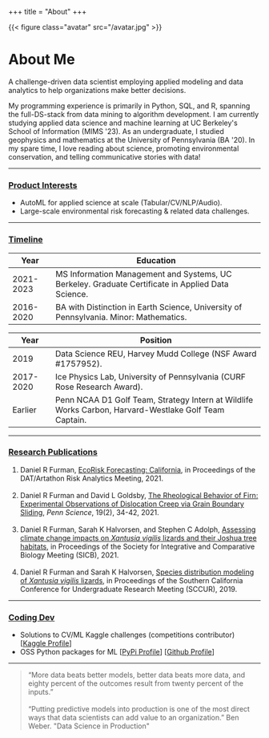 +++
title = "About"
+++

{{< figure class="avatar" src="/avatar.jpg" >}}

# About Me

A challenge-driven data scientist employing applied modeling and data analytics to help organizations make better decisions.

My programming experience is primarily in Python, SQL, and R, spanning the full-DS-stack from data mining to algorithm development. I am currently studying applied data science and machine learning at UC Berkeley's School of Information (MIMS '23). As an undergraduate, I studied geophysics and mathematics at the University of Pennsylvania (BA '20). In my spare time, I love reading about science, promoting environmental conservation, and telling communicative stories with data!

---

### <ins>Product Interests</ins>

* AutoML for applied science at scale (Tabular/CV/NLP/Audio). 
* Large-scale environmental risk forecasting & related data challenges.

---

### <ins>Timeline</ins>

Year | Education
-----|-------
2021-2023 | MS Information Management and Systems, UC Berkeley. Graduate Certificate in Applied Data Science. 
2016-2020 | BA with Distinction in Earth Science, University of Pennsylvania. Minor: Mathematics.

Year | Position
-----|-------
2019 | Data Science REU, Harvey Mudd College (NSF Award #1757952).
2017-2020 | Ice Physics Lab, University of Pennsylvania (CURF Rose Research Award).
Earlier | Penn NCAA D1 Golf Team, Strategy Intern at Wildlife Works Carbon, Harvard-Westlake Golf Team Captain. 

---

### <ins>Research Publications</ins>

1. Daniel R Furman,  [EcoRisk Forecasting: California](https://datartathon.com/projects/2021-daniel-ecorisk-california), in Proceedings of the DAT/Artathon Risk Analytics Meeting, 2021. <br><br>
2. Daniel R Furman and David L Goldsby, [The Rheological Behavior of Firn: Experimental Observations of Dislocation Creep via Grain Boundary Sliding](https://daniel-furman.github.io//research-outputs/Furman-and-Goldsby-2021.pdf), *Penn Science*, 19(2), 34-42, 2021. <br><br>
3. Daniel R Furman, Sarah K Halvorsen, and Stephen C Adolph, [Assessing climate change impacts on *Xantusia vigilis* lizards and their Joshua tree habitats](https://daniel-furman.github.io//research-outputs/SICB-poster-final.jpg), in Proceedings of the Society for Integrative and Comparative Biology Meeting (SICB), 2021. <br><br>
4. Daniel R Furman and Sarah K Halvorsen, [Species distribution modeling of *Xantusia vigilis* lizards](https://daniel-furman.github.io//research-outputs/SCCUR-2019-presentation.pdf), in Proceedings of the Southern California Conference for Undergraduate Research Meeting (SCCUR), 2019. <br>

---

### <ins>Coding Dev</ivns>

- Solutions to CV/ML Kaggle challenges (competitions contributor) [[Kaggle Profile](https://www.kaggle.com/dryanfurman)]
- OSS Python packages for ML [[PyPi Profile](https://pypi.org/user/daniel-furman/)]  [[Github Profile](https://github.com/daniel-furman)]

---

> “More data beats better models, better data beats more data, and eighty percent of the outcomes result from twenty percent of the inputs.” <br><br>
> “Putting predictive models into production is one of the most direct ways that data scientists can add value to an organization.” Ben Weber. "Data Science in Production"
